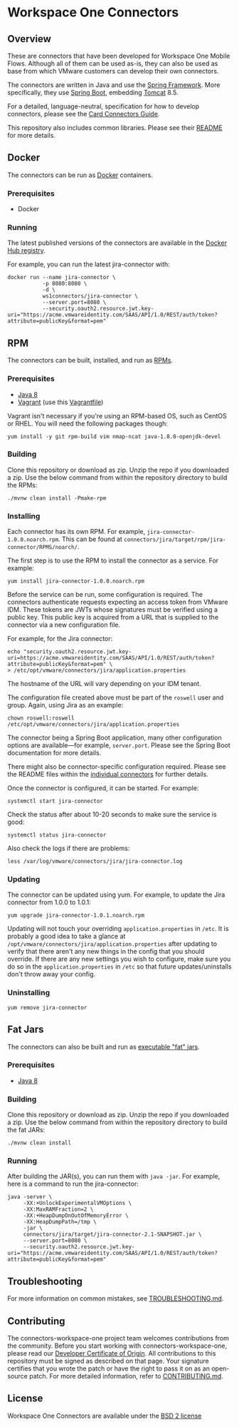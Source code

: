# Workspace One Connectors

## Overview

These are connectors that have been developed for Workspace One Mobile Flows. Although all of them can be used as-is,
they can also be used as base from which VMware customers can develop their own connectors.

The connectors are written in Java and use the [Spring Framework](https://spring.io/). More specifically, they use
[Spring Boot](https://projects.spring.io/spring-boot/), embedding [Tomcat](http://tomcat.apache.org/) 8.5.

For a detailed, language-neutral, specification for how to develop connectors, please see the
[Card Connectors Guide](https://github.com/vmwaresamples/card-connectors-guide).

This repository also includes common libraries. Please see their [README](https://github.com/vmware/connectors-workspace-one/blob/master/common/README.md) for more details.

## Docker

The connectors can be run as [Docker](https://www.docker.com/) containers.

### Prerequisites

* Docker

### Running

The latest published versions of the connectors are available in the [Docker Hub registry](https://hub.docker.com/u/ws1connectors/).

For example, you can run the latest jira-connector with:

```
docker run --name jira-connector \
           -p 8080:8080 \
           -d \
           ws1connectors/jira-connector \
           --server.port=8080 \
           --security.oauth2.resource.jwt.key-uri="https://acme.vmwareidentity.com/SAAS/API/1.0/REST/auth/token?attribute=publicKey&format=pem"
```

## RPM

The connectors can be built, installed, and run as [RPMs](http://rpm.org/).

### Prerequisites

* [Java 8](https://www.java.com/en/download/help/index_installing.xml)
* [Vagrant](https://www.vagrantup.com/) (use this [Vagrantfile](https://github.com/vmware/connectors-workspace-one/blob/master/Vagrantfile))

Vagrant isn't necessary if you're using an RPM-based OS, such as CentOS or RHEL. You will need the following packages though:

```
yum install -y git rpm-build vim nmap-ncat java-1.8.0-openjdk-devel
```

### Building

Clone this repository or download as zip.
Unzip the repo if you downloaded a zip.
Use the below command from within the repository directory to build the RPMs:

```
./mvnw clean install -Pmake-rpm
```

### Installing

Each connector has its own RPM. For example, `jira-connector-1.0.0.noarch.rpm`. This can be found at `connectors/jira/target/rpm/jira-connector/RPMS/noarch/`.

The first step is to use the RPM to install the connector as a service. For example:

```
yum install jira-connector-1.0.0.noarch.rpm
```

Before the service can be run, some configuration is required. The connectors authenticate requests expecting an access token from VMware IDM. These tokens are JWTs whose signatures must be verified using a public key. This public key is acquired from a URL that is supplied to the connector via a new configuration file.

For example, for the Jira connector:

```
echo "security.oauth2.resource.jwt.key-uri=https://acme.vmwareidentity.com/SAAS/API/1.0/REST/auth/token?attribute=publicKey&format=pem" \
> /etc/opt/vmware/connectors/jira/application.properties
```

The hostname of the URL will vary depending on your IDM tenant.

The configuration file created above must be part of the `roswell` user and group. Again, using Jira as an example:

```
chown roswell:roswell /etc/opt/vmware/connectors/jira/application.properties
```

The connector being a Spring Boot application, many other configuration options are available&mdash;for example, `server.port`. Please see the Spring Boot documentation for more details.

There might also be connector-specific configuration required. Please see the README files within the [individual connectors](https://github.com/vmware/connectors-workspace-one/tree/master/connectors) for further details.

Once the connector is configured, it can be started. For example:

```
systemctl start jira-connector
```

Check the status after about 10-20 seconds to make sure the service is good:

```
systemctl status jira-connector
```

Also check the logs if there are problems:

```
less /var/log/vmware/connectors/jira/jira-connector.log
```

### Updating

The connector can be updated using yum. For example, to update the Jira connector from 1.0.0 to 1.0.1:

```
yum upgrade jira-connector-1.0.1.noarch.rpm
```

Updating will not touch your overriding `application.properties` in `/etc`. It is probably a good idea to take a glance at `/opt/vmware/connectors/jira/application.properties` after updating to verify that there aren't any new things in the config that you should override. If there are any new settings you wish to configure, make sure you do so in the `application.properties` in `/etc` so that future updates/uninstalls don't throw away your config.

### Uninstalling

```
yum remove jira-connector
```

## Fat Jars

The connectors can also be built and run as [executable "fat" jars](https://docs.spring.io/spring-boot/docs/current/reference/html/howto-build.html#howto-create-an-executable-jar-with-maven).

### Prerequisites

* [Java 8](https://www.java.com/en/download/help/index_installing.xml)

### Building

Clone this repository or download as zip.
Unzip the repo if you downloaded a zip.
Use the below command from within the repository directory to build the fat JARs:

```
./mvnw clean install
```

### Running

After building the JAR(s), you can run them with `java -jar`.  For example, here is a command to run the jira-connector:

```
java -server \
     -XX:+UnlockExperimentalVMOptions \
     -XX:MaxRAMFraction=2 \
     -XX:+HeapDumpOnOutOfMemoryError \
     -XX:HeapDumpPath=/tmp \
     -jar \
     connectors/jira/target/jira-connector-2.1-SNAPSHOT.jar \
     --server.port=8080 \
     --security.oauth2.resource.jwt.key-uri="https://acme.vmwareidentity.com/SAAS/API/1.0/REST/auth/token?attribute=publicKey&format=pem"
```

## Troubleshooting

For more information on common mistakes, see [TROUBLESHOOTING.md](TROUBLESHOOTING.md).

## Contributing

The connectors-workspace-one project team welcomes contributions from the community. Before you start working with
connectors-workspace-one, please read our [Developer Certificate of Origin](https://cla.vmware.com/dco). All
contributions to this repository must be signed as described on that page. Your signature certifies that you wrote
the patch or have the right to pass it on as an open-source patch. For more detailed information, refer
to [CONTRIBUTING.md](CONTRIBUTING.md).

## License

Workspace One Connectors are available under the [BSD 2 license](https://github.com/vmware/connectors-workspace-one/blob/master/LICENSE.txt)
